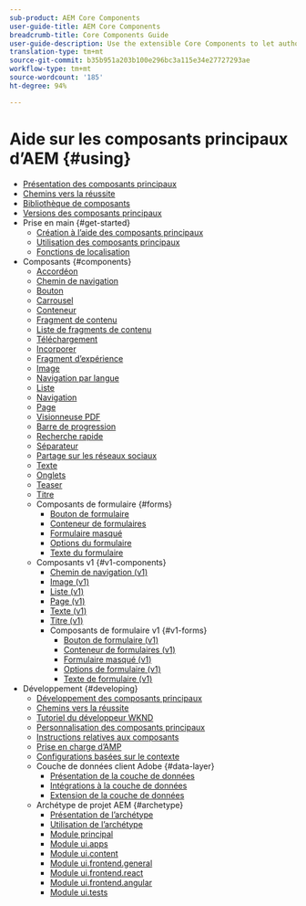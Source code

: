 ```yaml
---
sub-product: AEM Core Components
user-guide-title: AEM Core Components
breadcrumb-title: Core Components Guide
user-guide-description: Use the extensible Core Components to let authors easily create content.
translation-type: tm+mt
source-git-commit: b35b951a203b100e296bc3a115e34e27727293ae
workflow-type: tm+mt
source-wordcount: '185'
ht-degree: 94%

---
```



# Aide sur les composants principaux d’AEM {#using}

+ [Présentation des composants principaux](introduction.md)
+ [Chemins vers la réussite](developing/success.md)
+ [Bibliothèque de composants](https://adobe.com/go/aem_cmp_library)
+ [Versions des composants principaux](versions.md)
+ Prise en main {#get-started}
   + [Création à l’aide des composants principaux](get-started/authoring.md)
   + [Utilisation des composants principaux](get-started/using.md)
   + [Fonctions de localisation](get-started/localization.md)
+ Composants {#components}
   + [Accordéon](components/accordion.md)
   + [Chemin de navigation](components/breadcrumb.md)
   + [Bouton](components/button.md)
   + [Carrousel](components/carousel.md)
   + [Conteneur](components/container.md)
   + [Fragment de contenu](components/content-fragment-component.md)
   + [Liste de fragments de contenu](components/content-fragment-list.md)
   + [Téléchargement](components/download.md)
   + [Incorporer](components/embed.md)
   + [Fragment d’expérience](components/experience-fragment.md)
   + [Image](components/image.md)
   + [Navigation par langue](components/language-navigation.md)
   + [Liste](components/list.md)
   + [Navigation](components/navigation.md)
   + [Page](components/page.md)
   + [Visionneuse PDF](components/pdf-viewer.md)
   + [Barre de progression](components/progress-bar.md)
   + [Recherche rapide](components/quick-search.md)
   + [Séparateur](components/separator.md)
   + [Partage sur les réseaux sociaux](components/sharing.md)
   + [Texte](components/text.md)
   + [Onglets](components/tabs.md)
   + [Teaser](components/teaser.md)
   + [Titre](components/title.md)
   + Composants de formulaire {#forms}
      + [Bouton de formulaire](components/forms/form-button.md)
      + [Conteneur de formulaires](components/forms/form-container.md)
      + [Formulaire masqué](components/forms/form-hidden.md)
      + [Options du formulaire](components/forms/form-options.md)
      + [Texte du formulaire](components/forms/form-text.md)
   + Composants v1 {#v1-components}
      + [Chemin de navigation (v1)](components/v1/breadcrumb-v1.md)
      + [Image (v1)](components/v1/image-v1.md)
      + [Liste (v1)](components/v1/list-v1.md)
      + [Page (v1)](components/v1/page-v1.md)
      + [Texte (v1)](components/v1/text-v1.md)
      + [Titre (v1)](components/v1/title-v1.md)
      + Composants de formulaire v1 {#v1-forms}
         + [Bouton de formulaire (v1)](components/v1/form-button-v1.md)
         + [Conteneur de formulaires (v1)](components/v1/form-container-v1.md)
         + [Formulaire masqué (v1)](components/v1/form-hidden-v1.md)
         + [Options de formulaire (v1)](components/v1/form-options-v1.md)
         + [Texte de formulaire (v1)](components/v1/form-text-v1.md)
+ Développement {#developing}
   + [Développement des composants principaux](developing/overview.md)
   + [Chemins vers la réussite](developing/success.md)
   + [Tutoriel du développeur WKND](https://docs.adobe.com/content/help/en/experience-manager-learn/getting-started-wknd-tutorial-develop/overview.html)
   + [Personnalisation des composants principaux](developing/customizing.md)
   + [Instructions relatives aux composants](developing/guidelines.md)
   + [Prise en charge d’AMP](developing/amp.md)
   + [Configurations basées sur le contexte](developing/context-aware-configs.md)
   + Couche de données client Adobe {#data-layer}
      + [Présentation de la couche de données](developing/data-layer/overview.md)
      + [Intégrations à la couche de données](developing/data-layer/integrations.md)
      + [Extension de la couche de données](developing/data-layer/extending.md)
   + Archétype de projet AEM {#archetype}
      + [Présentation de l’archétype](developing/archetype/overview.md)
      + [Utilisation de l’archétype](developing/archetype/using.md)
      + [Module principal](developing/archetype/core.md)
      + [Module ui.apps](developing/archetype/uiapps.md)
      + [Module ui.content](developing/archetype/uicontent.md)
      + [Module ui.frontend.general](developing/archetype/uifrontend.md)
      + [Module ui.frontend.react](developing/archetype/uifrontend-react.md)
      + [Module ui.frontend.angular](developing/archetype/uifrontend-angular.md)
      + [Module ui.tests](developing/archetype/uitests.md)

